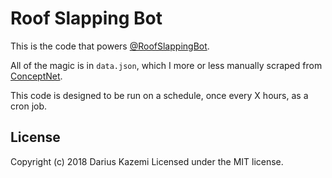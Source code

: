 # Roof Slapping Bot

This is the code that powers [@RoofSlappingBot](https://twitter.com/RoofSlappingBot).

All of the magic is in `data.json`, which I more or less manually scraped from [ConceptNet](http://conceptnet.io).

This code is designed to be run on a schedule, once every X hours, as a cron job.

## License
Copyright (c) 2018 Darius Kazemi
Licensed under the MIT license.
